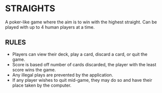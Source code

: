 # STRAIGHTS

A poker-like game where the aim is to win with the highest straight. Can be played with up to 4 human players at a time.

## RULES

* Players can view their deck, play a card, discard a card, or quit the game.
* Score is based off number of cards discarded, the player with the least score wins the game.
* Any illegal plays are prevented by the application.
* If any player wishes to quit mid-game, they may do so and have their place taken by the computer.
